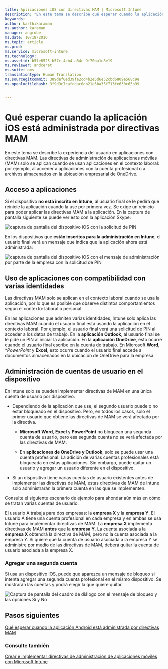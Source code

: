 ```yaml
---
title: Aplicaciones iOS con directivas MAM | Microsoft Intune
description: "En este tema se describe qué esperar cuando la aplicación iOS está administrada por directivas de administración de aplicaciones móviles."
keywords: 
author: karthikaraman
ms.author: karaman
manager: angrobe
ms.date: 10/18/2016
ms.topic: article
ms.prod: 
ms.service: microsoft-intune
ms.technology: 
ms.assetid: b57e6525-b57c-4cb4-a84c-9f70ba1e8e19
ms.reviewer: andcerat
ms.suite: ems
translationtype: Human Translation
ms.sourcegitcommit: 389daf0ed39fa2cd4b2e5d6e52cbd6809a568c9e
ms.openlocfilehash: 3f9d9c7cafcdac0db21e5ba35f713fe630c65b99


---
```


# Qué esperar cuando la aplicación iOS está administrada por directivas MAM
 En este tema se describe la experiencia del usuario en aplicaciones con directivas MAM. Las directivas de administración de aplicaciones móviles (MAM) solo se aplican cuando se usan aplicaciones en el contexto laboral: por ejemplo, al acceder a aplicaciones con la cuenta profesional o a archivos almacenados en la ubicación empresarial de OneDrive.
##  Acceso a aplicaciones

Si el dispositivo **no está inscrito en Intune**, al usuario final se le pedirá que reinicie la aplicación cuando la use por primera vez.  Se exige un reinicio para poder aplicar las directivas MAM a la aplicación. En la captura de pantalla siguiente se puede ver esto con la aplicación Skype:


![captura de pantalla del dispositivo iOS con la solicitud de PIN](../media/appmanagement/iOS_AppPINPrompt.png)

En los dispositivos que **están inscritos para la administración en Intune**, el usuario final verá un mensaje que indica que la aplicación ahora está administrada:

![captura de pantalla del dispositivo iOS con el mensaje de administración por parte de la empresa con la solicitud de PIN](../media/appmanagement/ios-managed-devices-pin-prompt.png)

##  Uso de aplicaciones con compatibilidad con varias identidades

Las directivas MAM solo se aplican en el contexto laboral cuando se usa la aplicación, por lo que es posible que observe distintos comportamientos según el contexto: laboral o personal.  

En las aplicaciones que admiten varias identidades, Intune solo aplica las directivas MAM cuando el usuario final está usando la aplicación en el contexto laboral.  Por ejemplo, el usuario final verá una solicitud de PIN al acceder a los datos de trabajo.  En la **aplicación Outlook**, al usuario final se le pide un PIN al iniciar la aplicación. En la **aplicación OneDrive**, esto ocurre cuando el usuario final escribe en la cuenta de trabajo.  En Microsoft **Word**, **PowerPoint* y **Excel**, esto ocurre cuando el usuario final accede a documentos almacenados en la ubicación de OneDrive para la empresa.
##  Administración de cuentas de usuario en el dispositivo

En Intune solo se pueden implementar directivas de MAM en una única cuenta de usuario por dispositivo.

* Dependiendo de la aplicación que use, el segundo usuario puede o no estar bloqueado en el dispositivo. Pero, en todos los casos, solo el primer usuario que obtiene las directivas de MAM se verá afectado por la directiva.
  * **Microsoft Word**, **Excel** y **PowerPoint** no bloquean una segunda cuenta de usuario, pero esa segunda cuenta no se verá afectada por las directivas de MAM.  

  * En **aplicaciones de OneDrive y Outlook**, solo se puede usar una cuenta profesional.  La adición de varias cuentas profesionales está bloqueada en estas aplicaciones.  Sin embargo, puede quitar un usuario y agregar un usuario diferente en el dispositivo.

* Si un dispositivo tiene varias cuentas de usuario existentes antes de implementar las directivas de MAM, estas directivas de MAM de Intune solo administrarán la primera cuenta en las que se implementen.


Consulte el siguiente escenario de ejemplo para ahondar aún más en cómo se tratan varias cuentas de usuario.

El usuario A trabaja para dos empresas: la **empresa X** y la **empresa Y**. El usuario A tiene una cuenta profesional en cada empresa y en ambas se usa Intune para implementar directivas de MAM. La **empresa X** implementa directivas de MAM **antes** que la **empresa Y**. La cuenta asociada a la **empresa X** obtendrá la directiva de MAM, pero no la cuenta asociada a la empresa Y. Si quiere que la cuenta de usuario asociada a la empresa Y se administre por medio de las directivas de MAM, deberá quitar la cuenta de usuario asociada a la empresa X.
### Agregar una segunda cuenta

Si usa un dispositivo iOS, puede que aparezca un mensaje de bloqueo si intenta agregar una segunda cuenta profesional en el mismo dispositivo.  Se mostrarán las cuentas y podrá elegir la que quiere quitar.

![Captura de pantalla del cuadro de diálogo con el mensaje de bloqueo y las opciones Sí y No](../media/AppManagement/iOS_SwitchUser.PNG)
## Pasos siguientes
[Qué esperar cuando la aplicación Android está administrada por directivas MAM](user-experience-for-mam-enabled-android-apps-with-microsoft-intune.md)
### Consulte también
[Crear e implementar directivas de administración de aplicaciones móviles con Microsoft Intune](create-and-deploy-mobile-app-management-policies-with-microsoft-intune.md)



<!--HONumber=Oct16_HO3-->


